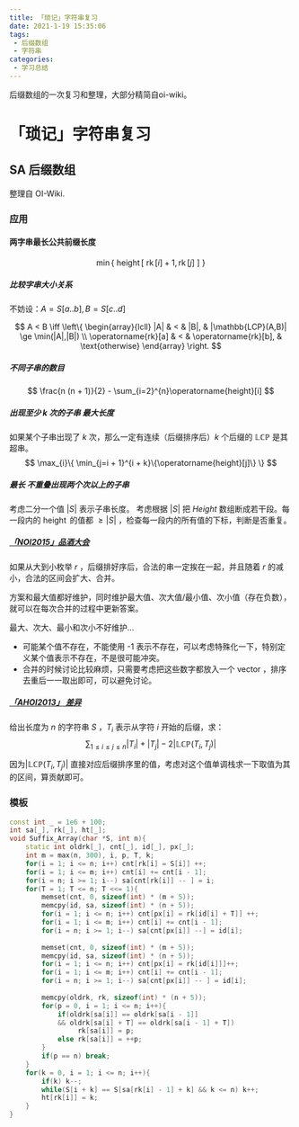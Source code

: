 ```yaml
---
title: 「琐记」字符串复习
date: 2021-1-19 15:35:06
tags:
 - 后缀数组
 - 字符串
categories:
 - 学习总结
---
```


后缀数组的一次复习和整理，大部分精简自oi-wiki。

<!-- more -->

# 「琐记」字符串复习

## SA 后缀数组

整理自 OI-Wiki.

### 应用

#### 两字串最长公共前缀长度

$$
\min\{\ \operatorname{height}[\ \operatorname{rk}[i] + 1, \operatorname{rk}[j]\ ]\ \}
$$

##### 比较字串大小关系

不妨设：$A=S[a..b], B=S[c..d]$

$$
A < B \iff
\left\{
\begin{array}{lcll}
|A| & < & |B|, & |\mathbb{LCP}(A,B)| \ge \min(|A|,|B|) \\
\operatorname{rk}[a] & < & \operatorname{rk}[b], & \text{otherwise}
\end{array}
\right.
$$

##### 不同子串的数目
$$
\frac{n (n + 1)}{2} - \sum_{i=2}^{n}\operatorname{height}[i]
$$

##### 出现至少 $k$ 次的子串 最大长度

如果某个子串出现了 $k$ 次，那么一定有连续（后缀排序后）$k$ 个后缀的 $\mathbb{LCP}$ 是其超串。
$$
\max_{i}\{ \min_{j=i + 1}^{i + k}\{\operatorname{height}[j]\} \}
$$

##### 最长 不重叠出现两个次以上的子串

考虑二分一个值 $|S|$ 表示子串长度。
考虑根据 $|S|$ 把 $Height$ 数组断成若干段。每一段内的 $\operatorname{height}$ 的值都 $\ge |S|$ ，检查每一段内的所有值的下标，判断是否重复。

##### [「NOI2015」品酒大会](https://loj.ac/p/2133)

如果从大到小枚举 $r$ ，后缀排好序后，合法的串一定挨在一起，并且随着 $r$ 的减小，合法的区间会扩大、合并。

方案和最大值都好维护，同时维护最大值、次大值/最小值、次小值（存在负数），就可以在每次合并的过程中更新答案。

最大、次大、最小和次小不好维护…

- 可能某个值不存在，不能使用 -1 表示不存在，可以考虑特殊化一下，特别定义某个值表示不存在，不是很可能冲突。
- 合并的时候讨论比较麻烦，只需要考虑把这些数字都放入一个 vector ，排序去重后一一取出即可，可以避免讨论。

##### [「AHOI2013」 差异](https://loj.ac/p/2377)

给出长度为 $n$ 的字符串 $S$ ，$T_i$ 表示从字符 $i$ 开始的后缀，求：
$$
\sum_{1 \le i \le j \le n}\limits{ |T_i| + |T_j| - 2 |\mathbb{LCP}(T_i, T_j)| }
$$

因为$|\mathbb{LCP}(T_i, T_j)|$ 直接对应后缀排序里的值，考虑对这个值单调栈求一下取值为其的区间，算贡献即可。

### 模板

```cpp
const int _ = 1e6 + 100;
int sa[_], rk[_], ht[_];
void Suffix_Array(char *S, int n){
	static int oldrk[_], cnt[_], id[_], px[_];
	int m = max(n, 300), i, p, T, k;
	for(i = 1; i <= n; i++) cnt[rk[i] = S[i]] ++;
	for(i = 1; i <= m; i++) cnt[i] += cnt[i - 1];
	for(i = n; i >= 1; i--) sa[cnt[rk[i]] -- ] = i;
	for(T = 1; T <= n; T <<= 1){
		memset(cnt, 0, sizeof(int) * (m + 5));
		memcpy(id, sa, sizeof(int) * (n + 5));
		for(i = 1; i <= n; i++) cnt[px[i] = rk[id[i] + T]] ++;
		for(i = 1; i <= m; i++) cnt[i] += cnt[i - 1];
		for(i = n; i >= 1; i--) sa[cnt[px[i]] --] = id[i];
		
		memset(cnt, 0, sizeof(int) * (m + 5));
		memcpy(id, sa, sizeof(int) * (n + 5));
		for(i = 1; i <= n; i++) cnt[px[i] = rk[id[i]]]++;
		for(i = 1; i <= m; i++) cnt[i] += cnt[i - 1];
		for(i = n; i >= 1; i--) sa[cnt[px[i]] -- ] = id[i];
		
		memcpy(oldrk, rk, sizeof(int) * (n + 5));
		for(p = 0, i = 1; i <= n; i++){
			if(oldrk[sa[i]] == oldrk[sa[i - 1]]
			&& oldrk[sa[i] + T] == oldrk[sa[i - 1] + T])
				 rk[sa[i]] = p;
			else rk[sa[i]] = ++p;
		}
		if(p == n) break;
	}
	for(k = 0, i = 1; i <= n; i++){
		if(k) k--;
		while(S[i + k] == S[sa[rk[i] - 1] + k] && k <= n) k++;
		ht[rk[i]] = k;
	}
}
```